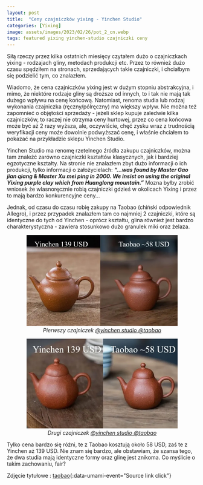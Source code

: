 ```yaml
---
layout: post
title:  "Ceny czajniczków yixing - Yinchen Studio"
categories: [Yixing]
image: assets/images/2023/02/26/pot_2_cn.webp
tags: featured yixing yinchen-studio czajniczki ceny
---
```


Siłą rzeczy przez kilka ostatnich miesięcy czytałem dużo o czajniczkach yixing -  rodzajach gliny, metodach produkcji etc. Przez to również dużo czasu spędziłem na stronach, sprzedających takie czajniczki, i chciałbym się podzielić tym, co znalazłem.

Wiadomo, że cena czajniczków yixing jest w dużym stopniu abstrakcyjna, i mimo, że niektóre rodzaje gliny są droższe od innych, to i tak nie mają tak dużego wpływu na cenę końcową. Natomiast, renoma studia lub rodzaj wykonania czajniczka (ręczny/pólręczny) ma większy wpływ. Nie można też zapomnieć o objętości sprzedaży - jeżeli sklep kupuje zaledwie kilka czajniczków, to raczej nie otrzyma ceny hurtowej, przez co cena końcowa może być aż 2 razy wyższa, ale, oczywiście, chęć zysku wraz z trudnością weryfikacji ceny może dowolnie podwyższać cenę, i właśnie chciałem to pokazać na przykładzie sklepu Yinchen Studio. 

Yinchen Studio ma renomę rzetelnego źródła zakupu czajniczków, można tam znaleźć zarówno czajniczki kształtów klasycznych, jak i bardziej egzotyczne kształty. Na stronie nie znalazłem zbyt dużo informacji o ich produkcji, tylko informacji o założycielach: ***“...was found by Master Gao jian qiang & Master Xu mei ping in 2000. We insist on using the original Yixing purple clay which from Huanglong mountain.”***
Mozna byłby zrobić wniosek że wlasnoręcznie robią czajniczki gdzieś w okolicach Yixing i przez to mają bardzo konkurencyjne ceny…

Jednak, od czasu do czasu robię zakupy na Taobao (chiński odpowiednik Allegro), i przez przypadek znalazłem tam co najmniej 2 czajniczki, które są identyczne do tych od Yinchen - oprócz kształtu, glina również jest bardzo charakterystyczna - zawiera stosunkowo dużo granulek miki oraz żelaza. 

<p align="center">
  <img alt="czajniczek-1" src="/assets/images/2023/02/26/yixing_1.webp" width="400" />
  <br>
    <em><i>Pierwszy czajniczek <a href='https://cutt.ly/Z8aOoJZ'>@yinchen studio</a><a href='https://cutt.ly/S8aYlza'> @taobao</a></i></em>
</p>

<p align="center">
  <img alt="czajniczek-2" src="/assets/images/2023/02/26/pot_2.webp" width="400" />
  <br>
    <em><i>Drugi czajniczek <a href='https://cutt.ly/i8aOfga'>@yinchen studio</a><a href='https://cutt.ly/u8aYn2G'> @taobao</a></i></em>
</p>

Tylko cena bardzo się różni,  te z Taobao kosztują około 58 USD, zaś te z Yinchen aż 139 USD. Nie znam się bardzo, ale obstawiam, że szansa tego, że dwa studia mają identyczne formy oraz glinę jest znikoma. Co myślicie o takim zachowaniu, fair?



Zdjęcie tytułowe : [taobao](https://item.taobao.com/item.htm?spm=a1z0k.7628869.0.0.7d7e37deoiP31f&id=620789303567&_u=t2dmg8j26111){:data-umami-event="Source link click"}